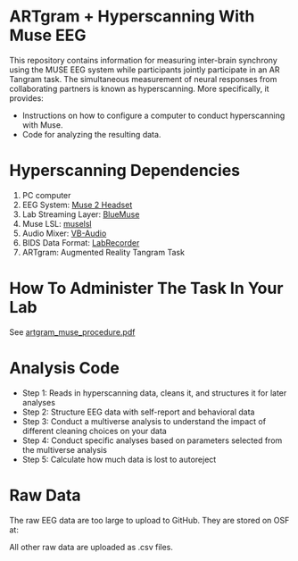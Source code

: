 # ARTgram + Hyperscanning With Muse EEG
This repository contains information for measuring inter-brain synchrony using the MUSE EEG system while participants jointly participate in an AR Tangram task. The simultaneous measurement of neural responses from collaborating partners is known as hyperscanning. More specifically, it provides:
* Instructions on how to configure a computer to conduct hyperscanning with Muse.
* Code for analyzing the resulting data.

# Hyperscanning Dependencies
1. PC computer
2. EEG System: [Muse 2 Headset](https://choosemuse.com/muse-2/)
3. Lab Streaming Layer: [BlueMuse](https://github.com/kowalej/BlueMuse)
4. Muse LSL: [muselsl](https://github.com/alexandrebarachant/muse-lsl/)
5. Audio Mixer: [VB-Audio](https://vb-audio.com/Voicemeeter/banana.htm)
6. BIDS Data Format: [LabRecorder](https://github.com/labstreaminglayer/App-LabRecorder)
7. ARTgram: Augmented Reality Tangram Task 

# How To Administer The Task In Your Lab

See [artgram_muse_procedure.pdf](https://github.com/cogcommscience-lab/muse_artgram/blob/main/artgram_muse_procedure.pdf)

# Analysis Code
* Step 1: Reads in hyperscanning data, cleans it, and structures it for later analyses
* Step 2: Structure EEG data with self-report and behavioral data
* Step 3: Conduct a multiverse analysis to understand the impact of different cleaning choices on your data
* Step 4: Conduct specific analyses based on parameters selected from the multiverse analysis
* Step 5: Calculate how much data is lost to autoreject

# Raw Data
The raw EEG data are too large to upload to GitHub. They are stored on OSF at:

All other raw data are uploaded as .csv files.

